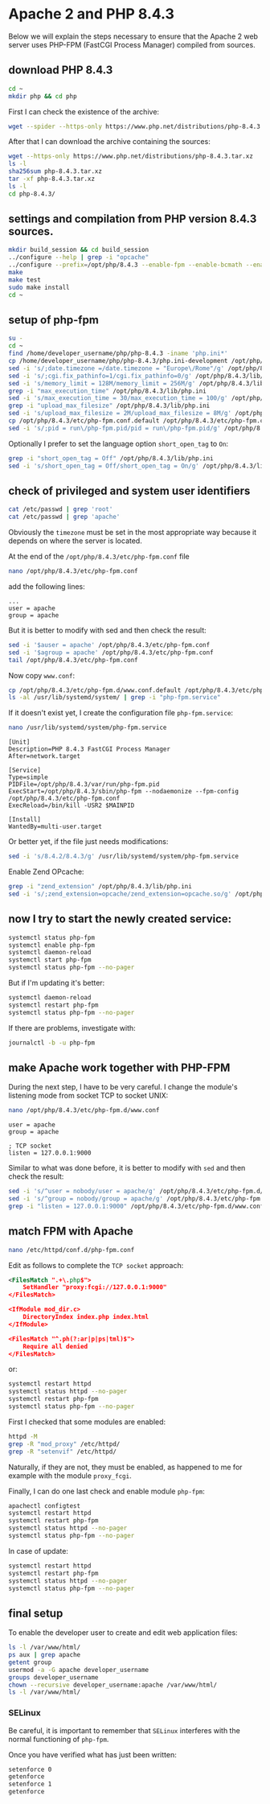 # Apache 2 and PHP 8.4.3

Below we will explain the steps necessary to ensure that the Apache 2 web server uses PHP-FPM (FastCGI Process Manager) compiled from sources.

## download PHP 8.4.3

```bash
cd ~
mkdir php && cd php
```

First I can check the existence of the archive:

```bash
wget --spider --https-only https://www.php.net/distributions/php-8.4.3.tar.xz
```

After that I can download the archive containing the sources:

```bash
wget --https-only https://www.php.net/distributions/php-8.4.3.tar.xz
ls -l
sha256sum php-8.4.3.tar.xz
tar -xf php-8.4.3.tar.xz
ls -l
cd php-8.4.3/
```

## settings and compilation from PHP version 8.4.3 sources.

```bash
mkdir build_session && cd build_session
../configure --help | grep -i "opcache"
../configure --prefix=/opt/php/8.4.3 --enable-fpm --enable-bcmath --enable-ftp --with-openssl --disable-cgi --enable-mbstring --with-curl --with-mysqli --with-pdo-mysql --enable-intl --with-zlib --with-bz2 --enable-gd --with-jpeg --with-gettext --with-gmp --with-xsl --enable-zts --enable-gcov --enable-debug --with-ffi --with-zip
make
make test
sudo make install
cd ~
```

## setup of php-fpm

```bash
su -
cd ~
find /home/developer_username/php/php-8.4.3 -iname 'php.ini*'
cp /home/developer_username/php/php-8.4.3/php.ini-development /opt/php/8.4.3/lib/php.ini
sed -i 's/;date.timezone =/date.timezone = "Europe\/Rome"/g' /opt/php/8.4.3/lib/php.ini
sed -i 's/;cgi.fix_pathinfo=1/cgi.fix_pathinfo=0/g' /opt/php/8.4.3/lib/php.ini
sed -i 's/memory_limit = 128M/memory_limit = 256M/g' /opt/php/8.4.3/lib/php.ini
grep -i "max_execution_time" /opt/php/8.4.3/lib/php.ini
sed -i 's/max_execution_time = 30/max_execution_time = 100/g' /opt/php/8.4.3/lib/php.ini
grep -i "upload_max_filesize" /opt/php/8.4.3/lib/php.ini
sed -i 's/upload_max_filesize = 2M/upload_max_filesize = 8M/g' /opt/php/8.4.3/lib/php.ini
cp /opt/php/8.4.3/etc/php-fpm.conf.default /opt/php/8.4.3/etc/php-fpm.conf
sed -i 's/;pid = run\/php-fpm.pid/pid = run\/php-fpm.pid/g' /opt/php/8.4.3/etc/php-fpm.conf
```

Optionally I prefer to set the language option `short_open_tag` to `On`:

```bash
grep -i "short_open_tag = Off" /opt/php/8.4.3/lib/php.ini
sed -i 's/short_open_tag = Off/short_open_tag = On/g' /opt/php/8.4.3/lib/php.ini
```

## check of privileged and system user identifiers

```bash
cat /etc/passwd | grep 'root'
cat /etc/passwd | grep 'apache'
```

Obviously the `timezone` must be set in the most appropriate way because it depends on where the server is located.

At the end of the `/opt/php/8.4.3/etc/php-fpm.conf` file

```bash
nano /opt/php/8.4.3/etc/php-fpm.conf
```

add the following lines:

```text
...
user = apache
group = apache
```

But it is better to modify with sed and then check the result:

```bash
sed -i '$auser = apache' /opt/php/8.4.3/etc/php-fpm.conf
sed -i '$agroup = apache' /opt/php/8.4.3/etc/php-fpm.conf
tail /opt/php/8.4.3/etc/php-fpm.conf
```

Now copy `www.conf`:

```bash
cp /opt/php/8.4.3/etc/php-fpm.d/www.conf.default /opt/php/8.4.3/etc/php-fpm.d/www.conf
ls -al /usr/lib/systemd/system/ | grep -i "php-fpm.service"
```

If it doesn't exist yet, I create the configuration file `php-fpm.service`:

```bash
nano /usr/lib/systemd/system/php-fpm.service
```

```text
[Unit]
Description=PHP 8.4.3 FastCGI Process Manager
After=network.target

[Service]
Type=simple
PIDFile=/opt/php/8.4.3/var/run/php-fpm.pid
ExecStart=/opt/php/8.4.3/sbin/php-fpm --nodaemonize --fpm-config /opt/php/8.4.3/etc/php-fpm.conf
ExecReload=/bin/kill -USR2 $MAINPID

[Install]
WantedBy=multi-user.target
```

Or better yet, if the file just needs modifications:

```bash
sed -i 's/8.4.2/8.4.3/g' /usr/lib/systemd/system/php-fpm.service
```

Enable Zend OPcache:

```bash
grep -i "zend_extension" /opt/php/8.4.3/lib/php.ini
sed -i 's/;zend_extension=opcache/zend_extension=opcache.so/g' /opt/php/8.4.3/lib/php.ini
```

## now I try to start the newly created service:

```bash
systemctl status php-fpm
systemctl enable php-fpm
systemctl daemon-reload
systemctl start php-fpm
systemctl status php-fpm --no-pager
```

But if I'm updating it's better:

```bash
systemctl daemon-reload
systemctl restart php-fpm
systemctl status php-fpm --no-pager
```

If there are problems, investigate with:

```bash
journalctl -b -u php-fpm
```

## make Apache work together with PHP-FPM

During the next step, I have to be very careful.
I change the module's listening mode from socket TCP to socket UNIX:

```bash
nano /opt/php/8.4.3/etc/php-fpm.d/www.conf
```

```text
user = apache
group = apache

; TCP socket
listen = 127.0.0.1:9000
```

Similar to what was done before, it is better to modify with `sed` and then check the result:

```bash
sed -i 's/^user = nobody/user = apache/g' /opt/php/8.4.3/etc/php-fpm.d/www.conf
sed -i 's/^group = nobody/group = apache/g' /opt/php/8.4.3/etc/php-fpm.d/www.conf
grep -i "listen = 127.0.0.1:9000" /opt/php/8.4.3/etc/php-fpm.d/www.conf
```

## match FPM with Apache

```bash
nano /etc/httpd/conf.d/php-fpm.conf
```

Edit as follows to complete the `TCP socket` approach:

```xml
<FilesMatch ".+\.php$">
    SetHandler "proxy:fcgi://127.0.0.1:9000"
</FilesMatch>

<IfModule mod_dir.c>
    DirectoryIndex index.php index.html
</IfModule>

<FilesMatch "^.ph(?:ar|p|ps|tml)$">
    Require all denied
</FilesMatch>
```

or:

```bash
systemctl restart httpd
systemctl status httpd --no-pager
systemctl restart php-fpm
systemctl status php-fpm --no-pager
```

First I checked that some modules are enabled:

```bash
httpd -M
grep -R "mod_proxy" /etc/httpd/
grep -R "setenvif" /etc/httpd/
```

Naturally, if they are not, they must be enabled, as happened to me for example with the module `proxy_fcgi`.

Finally, I can do one last check and enable module `php-fpm`:

```bash
apachectl configtest
systemctl restart httpd
systemctl restart php-fpm
systemctl status httpd --no-pager
systemctl status php-fpm --no-pager
```

In case of update:

```bash
systemctl restart httpd
systemctl restart php-fpm
systemctl status httpd --no-pager
systemctl status php-fpm --no-pager
```

## final setup

To enable the developer user to create and edit web application files:

```bash
ls -l /var/www/html/
ps aux | grep apache
getent group
usermod -a -G apache developer_username
groups developer_username
chown --recursive developer_username:apache /var/www/html/
ls -l /var/www/html/
```

### SELinux

Be careful, it is important to remember that `SELinux` interferes with the normal functioning of `php-fpm`.

Once you have verified what has just been written:

```bash
setenforce 0
getenforce
setenforce 1
getenforce
```
